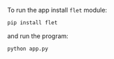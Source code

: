 To run the app install `flet` module:

```bash
pip install flet
```

and run the program:

```bash
python app.py
```
